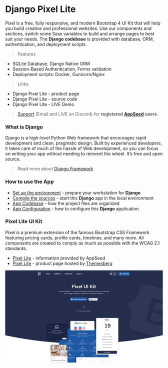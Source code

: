 # Django Pixel Lite

Pixel is a free, fully responsive, and modern Bootstrap 4 UI Kit that will help you build creative and professional websites. Use our components and sections, switch some Sass variables to build and arrange pages to best suit your needs. The **Django codebase** is provided with database, ORM, authentication, and deployment scripts.  

> Features

* SQLite Database, Django Native ORM
* Session-Based Authentication, Forms validation
* Deployment scripts: Docker, Gunicorn/Nginx

> Links

* Django Pixel Lite - product page
* Django Pixel Lite - source code 
* Django Pixel Lite - LIVE Demo

> [Support](https://appseed.us/support) \(Email and LIVE on Discord\) for **registered** [**AppSeed**](https://appseed.us/) **users**.



### What is Django

Django is a high-level Python Web framework that encourages rapid development and clean, pragmatic design. Built by experienced developers, it takes care of much of the hassle of Web development, so you can focus on writing your app without needing to reinvent the wheel. It’s free and open source.

> Read more about [Django Framework](../../content/what-is/django.md)



### How to use the App

* [Set up the environment](../../boilerplate-code/django.md#environment) - prepare your workstation for **Django**
* [Compile the sources](../../boilerplate-code/django.md#build-the-app) - start this **Django** app in the local environment
* [App Codebase](../../boilerplate-code/django-dashboard.md#app-codebase) - how the project files are organized
* [App Configuration](../../boilerplate-code/django-dashboard.md#app-configuration) - how to configure this **Django** application



### Pixel Lite UI Kit

Pixel is a premium extension of the famous Bootstrap CSS Framework featuring pricing cards, profile cards, timelines, and many more. All components are created to comply as much as possible with the WCAG 2.1 standards.

* [Pixel Lite](../../content/bootstrap-template/pixel-lite-template.md) - information provided by AppSeed
* [Pixel Lite](https://themesberg.com/product/ui-kit/pixel-free-bootstrap-5-ui-kit) - product page hosted by [Themesberg](../../content/partners/themesberg.md)

![Pixel Lite - Open-source UI Kit](../../.gitbook/assets/pixel-lite-presentation-cover.jpg)



